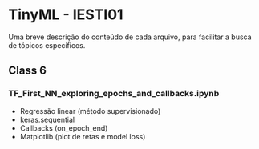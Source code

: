 # TinyML - IESTI01

Uma breve descrição do conteúdo de cada arquivo, para facilitar a busca de tópicos específicos.

## Class 6
### TF_First_NN_exploring_epochs_and_callbacks.ipynb
- Regressão linear (método supervisionado)
- keras.sequential
- Callbacks (on_epoch_end)
- Matplotlib (plot de retas e model loss)
